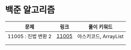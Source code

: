 # 백준 알고리즘

| 문제                | 링크                                           | 풀이 키워드           |
| ------------------- | ---------------------------------------------- | --------------------- |
| 11005 : 진법 변환 2 | [11005](https://www.acmicpc.net/problem/11005) | 아스키코드, ArrayList |
|                     |                                                |                       |
|                     |                                                |                       |

